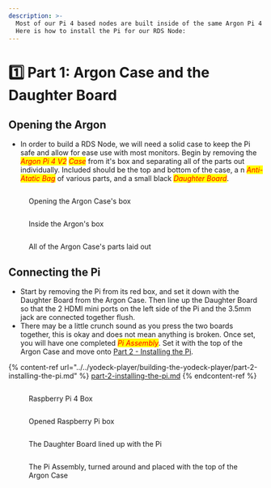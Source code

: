 ```yaml
---
description: >-
  Most of our Pi 4 based nodes are built inside of the same Argon Pi 4 V2 Case.
  Here is how to install the Pi for our RDS Node:
---
```


# 1️⃣ Part 1: Argon Case and the Daughter Board

## Opening the Argon

* In order to build a RDS Node, we will need a solid case to keep the Pi safe and allow for ease use with most monitors. Begin by removing the _<mark style="color:red;">Argon Pi 4 V2</mark>_ _<mark style="color:red;">Case</mark>_ from it's box and separating all of the parts out individually. Included should be the top and bottom of the case, a n _<mark style="color:red;">Anti-Atatic Bag</mark>_ of various parts, and a small black _<mark style="color:red;">Daughter Board</mark>_.

<div data-full-width="true">

<figure><img src="../../../../.gitbook/assets/IMG_1289 Medium.jpeg" alt=""><figcaption><p>Opening the Argon Case's box</p></figcaption></figure>

 

<figure><img src="../../../../.gitbook/assets/IMG_1290 Medium.jpeg" alt=""><figcaption><p>Inside the Argon's box</p></figcaption></figure>

 

<figure><img src="../../../../.gitbook/assets/IMG_1293 Medium.jpeg" alt=""><figcaption><p>All of the Argon Case's parts laid out</p></figcaption></figure>

</div>

## Connecting the Pi

* Start by removing the Pi from its red box, and set it down with the Daughter Board from the Argon Case. Then line up the Daughter Board so that the 2 HDMI mini ports on the left side of the Pi and the 3.5mm jack are connected together flush.
* There may be a little crunch sound as you press the two boards together, this is okay and does not mean anything is broken. Once set, you will have one completed _<mark style="color:red;">Pi Assembly</mark>_. Set it with the top of the Argon Case and move onto [Part 2 - Installing the Pi](../../yodeck-player/building-the-yodeck-player/part-2-installing-the-pi.md).

{% content-ref url="../../yodeck-player/building-the-yodeck-player/part-2-installing-the-pi.md" %}
[part-2-installing-the-pi.md](../../yodeck-player/building-the-yodeck-player/part-2-installing-the-pi.md)
{% endcontent-ref %}

<div>

<figure><img src="../../../../.gitbook/assets/IMG_1294 Medium.jpeg" alt=""><figcaption><p>Raspberry Pi 4 Box</p></figcaption></figure>

 

<figure><img src="../../../../.gitbook/assets/IMG_1295 Medium.jpeg" alt=""><figcaption><p>Opened Raspberry Pi box</p></figcaption></figure>

</div>

<div>

<figure><img src="../../../../.gitbook/assets/IMG_1296 Medium.jpeg" alt=""><figcaption><p>The Daughter Board lined up with the Pi</p></figcaption></figure>

 

<figure><img src="../../../../.gitbook/assets/IMG_1299 Medium.jpeg" alt=""><figcaption><p>The Pi Assembly, turned around and placed with the top of the Argon Case</p></figcaption></figure>

</div>
